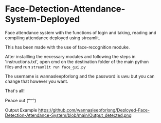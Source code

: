 # Face-Detection-Attendance-System-Deployed
Face attendance system with the functions of login and taking, reading and compiling attendance deployed using streamlit.

This has been made with the use of face-recognition moduke.

After installling the necessary modules and following the steps in 'instructions.txt', open cmd on the destination folder of the main python files and run `streamlit run face_gui.py`

The username is wannasleepforlong and the password is uwu but you can change that however you want.

That's all!


Peace out (°꒳°)

Output Example
https://github.com/wannasleepforlong/Deployed-Face-Detection-Attendance-System/blob/main/Output_detected.png
